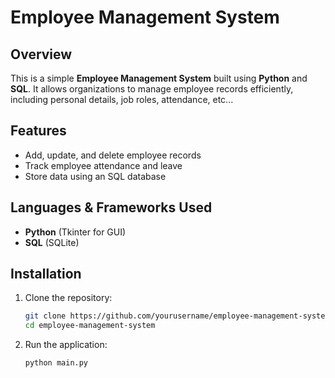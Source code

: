 # Employee Management System

## Overview
This is a simple **Employee Management System** built using **Python** and **SQL**. It allows organizations to manage employee records efficiently, including personal details, job roles, attendance, etc...

## Features
- Add, update, and delete employee records
- Track employee attendance and leave
- Store data using an SQL database

## Languages & Frameworks Used
- **Python** (Tkinter for GUI)
- **SQL** (SQLite)

## Installation
1. Clone the repository:
   ```bash
   git clone https://github.com/yourusername/employee-management-system.git
   cd employee-management-system
   ```  
2. Run the application:
   ```bash
   python main.py
   ```  

